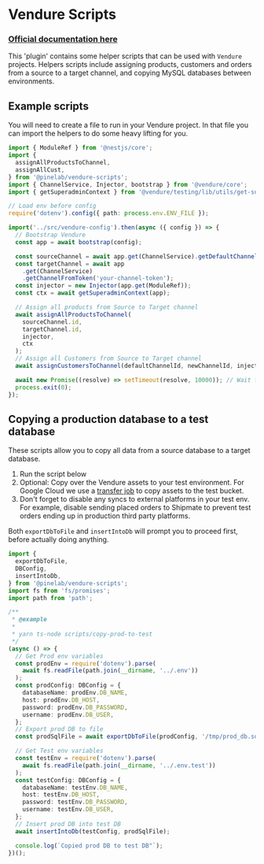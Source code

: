 # Vendure Scripts

### [Official documentation here](https://pinelab-plugins.com/plugin/vendure-scripts)

This 'plugin' contains some helper scripts that can be used with `Vendure` projects. Helpers scripts include assigning products, customers and orders from a source to a target channel, and copying MySQL databases between environments.

## Example scripts

You will need to create a file to run in your Vendure project. In that file you can import the helpers to do some heavy lifting for you.

```ts
import { ModuleRef } from '@nestjs/core';
import {
  assignAllProductsToChannel,
  assignAllCust,
} from '@pinelab/vendure-scripts';
import { ChannelService, Injector, bootstrap } from '@vendure/core';
import { getSuperadminContext } from '@vendure/testing/lib/utils/get-superadmin-context';

// Load env before config
require('dotenv').config({ path: process.env.ENV_FILE });

import('../src/vendure-config').then(async ({ config }) => {
  // Bootstrap Vendure
  const app = await bootstrap(config);

  const sourceChannel = await app.get(ChannelService).getDefaultChannel();
  const targetChannel = await app
    .get(ChannelService)
    .getChannelFromToken('your-channel-token');
  const injector = new Injector(app.get(ModuleRef));
  const ctx = await getSuperadminContext(app);

  // Assign all products from Source to Target channel
  await assignAllProductsToChannel(
    sourceChannel.id,
    targetChannel.id,
    injector,
    ctx
  );
  // Assign all Customers from Source to Target channel
  await assignCustomersToChannel(defaultChannelId, newChannelId, injector, ctx);

  await new Promise((resolve) => setTimeout(resolve, 10000)); // Wait for any background tasks or jobs
  process.exit(0);
});
```

## Copying a production database to a test database

These scripts allow you to copy all data from a source database to a target database.

1. Run the script below
2. Optional: Copy over the Vendure assets to your test environment. For Google Cloud we use a [transfer job](https://console.cloud.google.com/transfer/jobs) to copy assets to the test bucket.
3. Don't forget to disable any syncs to external platforms in your test env. For example, disable sending placed orders to Shipmate to prevent test orders ending up in production third party platforms.

Both `exportDbToFile` and `insertIntoDb` will prompt you to proceed first, before actually doing anything.

```ts
import {
  exportDbToFile,
  DBConfig,
  insertIntoDb,
} from '@pinelab/vendure-scripts';
import fs from 'fs/promises';
import path from 'path';

/**
 * @example
 *
 * yarn ts-node scripts/copy-prod-to-test
 */
(async () => {
  // Get Prod env variables
  const prodEnv = require('dotenv').parse(
    await fs.readFile(path.join(__dirname, '../.env'))
  );
  const prodConfig: DBConfig = {
    databaseName: prodEnv.DB_NAME,
    host: prodEnv.DB_HOST,
    password: prodEnv.DB_PASSWORD,
    username: prodEnv.DB_USER,
  };
  // Export prod DB to file
  const prodSqlFile = await exportDbToFile(prodConfig, '/tmp/prod_db.sql');

  // Get Test env variables
  const testEnv = require('dotenv').parse(
    await fs.readFile(path.join(__dirname, '../.env.test'))
  );
  const testConfig: DBConfig = {
    databaseName: testEnv.DB_NAME,
    host: testEnv.DB_HOST,
    password: testEnv.DB_PASSWORD,
    username: testEnv.DB_USER,
  };
  // Insert prod DB into test DB
  await insertIntoDb(testConfig, prodSqlFile);

  console.log(`Copied prod DB to test DB"`);
})();
```
